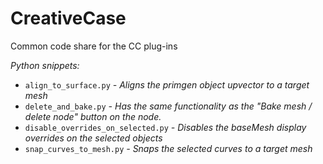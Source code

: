 # CreativeCase
Common code share for the CC plug-ins

_Python snippets:_

- `align_to_surface.py` _- Aligns the primgen object upvector to a target mesh_
- `delete_and_bake.py` _- Has the same functionality as the "Bake mesh / delete node" button on the node._
- `disable_overrides_on_selected.py` _- Disables the baseMesh display overrides on the selected objects_
- `snap_curves_to_mesh.py` _- Snaps the selected curves to a target mesh_

